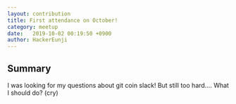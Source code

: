 ```yaml
---
layout: contribution
title: First attendance on October!
category: meetup
date:   2019-10-02 00:19:50 +0900
author: HackerEunji
---
```


## Summary
I was looking for my questions about git coin slack!
But still too hard.... What I should do? (cry)
